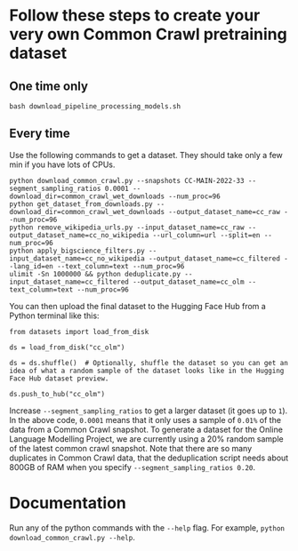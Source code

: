 # Follow these steps to create your very own Common Crawl pretraining dataset

## One time only
`bash download_pipeline_processing_models.sh`

## Every time

Use the following commands to get a dataset. They should take only a few min if you have lots of CPUs.

```
python download_common_crawl.py --snapshots CC-MAIN-2022-33 --segment_sampling_ratios 0.0001 --download_dir=common_crawl_wet_downloads --num_proc=96
python get_dataset_from_downloads.py --download_dir=common_crawl_wet_downloads --output_dataset_name=cc_raw --num_proc=96
python remove_wikipedia_urls.py --input_dataset_name=cc_raw --output_dataset_name=cc_no_wikipedia --url_column=url --split=en --num_proc=96
python apply_bigscience_filters.py --input_dataset_name=cc_no_wikipedia --output_dataset_name=cc_filtered --lang_id=en --text_column=text --num_proc=96
ulimit -Sn 1000000 && python deduplicate.py --input_dataset_name=cc_filtered --output_dataset_name=cc_olm --text_column=text --num_proc=96
```

You can then upload the final dataset to the Hugging Face Hub from a Python terminal like this:

```
from datasets import load_from_disk

ds = load_from_disk("cc_olm")

ds = ds.shuffle()  # Optionally, shuffle the dataset so you can get an idea of what a random sample of the dataset looks like in the Hugging Face Hub dataset preview.

ds.push_to_hub("cc_olm")
```

Increase `--segment_sampling_ratios` to get a larger dataset (it goes up to `1`). In the above code, `0.0001` means that it only uses a sample of `0.01%` of the data from a Common Crawl snapshot. To generate a dataset for the Online Language Modelling Project, we are currently using a 20% random sample of the latest common crawl snapshot. Note that there are so many duplicates in Common Crawl data, that the deduplication script needs about 800GB of RAM when you specify `--segment_sampling_ratios 0.20`.

# Documentation

Run any of the python commands with the `--help` flag. For example, `python download_common_crawl.py --help`.
